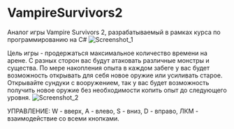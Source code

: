 # VampireSurvivors2
Аналог игры Vampire Survivors 2, разрабатываемый в рамках курса по программированию на C#
![Screenshot_1](https://user-images.githubusercontent.com/88574169/171988201-2993cd36-cc11-4a26-946b-2c4113f412f2.png)

Цель игры - продержаться максимальное количество времени на арене. С разных сторон вас будут атаковать различные монстры и существа. По мере накопления опыта в каждом забеге у вас будет возможность открывать для себя новое оружие или усиливать старое. Открывайте сундуки с вооружением, так у вас будет возможность получить новое оружие без необходимости копить опыт до следующего уровня. 
![Screenshot_2](https://user-images.githubusercontent.com/88574169/171988206-55226abd-3175-43e9-8276-110565e1afbc.png)

УПРАВЛЕНИЕ: W - вверх, A - влево, S - вниз, D - вправо, ЛКМ - взаимодействие со всеми кнопками.
